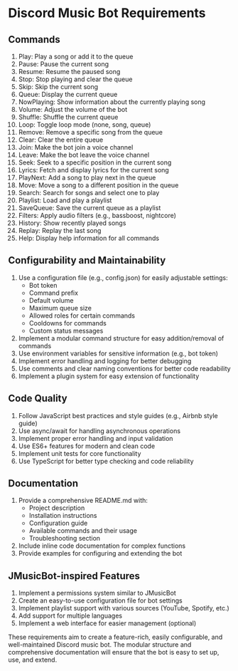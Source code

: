 
# Discord Music Bot Requirements

## Commands
1. Play: Play a song or add it to the queue
2. Pause: Pause the current song
3. Resume: Resume the paused song
4. Stop: Stop playing and clear the queue
5. Skip: Skip the current song
6. Queue: Display the current queue
7. NowPlaying: Show information about the currently playing song
8. Volume: Adjust the volume of the bot
9. Shuffle: Shuffle the current queue
10. Loop: Toggle loop mode (none, song, queue)
11. Remove: Remove a specific song from the queue
12. Clear: Clear the entire queue
13. Join: Make the bot join a voice channel
14. Leave: Make the bot leave the voice channel
15. Seek: Seek to a specific position in the current song
16. Lyrics: Fetch and display lyrics for the current song
17. PlayNext: Add a song to play next in the queue
18. Move: Move a song to a different position in the queue
19. Search: Search for songs and select one to play
20. Playlist: Load and play a playlist
21. SaveQueue: Save the current queue as a playlist
22. Filters: Apply audio filters (e.g., bassboost, nightcore)
23. History: Show recently played songs
24. Replay: Replay the last song
25. Help: Display help information for all commands

## Configurability and Maintainability
1. Use a configuration file (e.g., config.json) for easily adjustable settings:
   - Bot token
   - Command prefix
   - Default volume
   - Maximum queue size
   - Allowed roles for certain commands
   - Cooldowns for commands
   - Custom status messages
2. Implement a modular command structure for easy addition/removal of commands
3. Use environment variables for sensitive information (e.g., bot token)
4. Implement error handling and logging for better debugging
5. Use comments and clear naming conventions for better code readability
6. Implement a plugin system for easy extension of functionality

## Code Quality
1. Follow JavaScript best practices and style guides (e.g., Airbnb style guide)
2. Use async/await for handling asynchronous operations
3. Implement proper error handling and input validation
4. Use ES6+ features for modern and clean code
5. Implement unit tests for core functionality
6. Use TypeScript for better type checking and code reliability

## Documentation
1. Provide a comprehensive README.md with:
   - Project description
   - Installation instructions
   - Configuration guide
   - Available commands and their usage
   - Troubleshooting section
2. Include inline code documentation for complex functions
3. Provide examples for configuring and extending the bot

## JMusicBot-inspired Features
1. Implement a permissions system similar to JMusicBot
2. Create an easy-to-use configuration file for bot settings
3. Implement playlist support with various sources (YouTube, Spotify, etc.)
4. Add support for multiple languages
5. Implement a web interface for easier management (optional)

These requirements aim to create a feature-rich, easily configurable, and well-maintained Discord music bot. The modular structure and comprehensive documentation will ensure that the bot is easy to set up, use, and extend.
